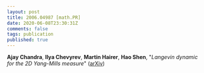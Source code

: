 ```yaml
---
layout: post
title: 2006.04987 [math.PR]
date: 2020-06-08T23:30:31Z
comments: false
tags: publication
published: true
---
```


<b>Ajay Chandra</b>, <b>Ilya Chevyrev</b>, <b>Martin Hairer</b>, <b>Hao Shen</b>, "<i>Langevin dynamic for the 2D Yang-Mills measure</i>" ([arXiv](http://arxiv.org/abs/2006.04987v1))
